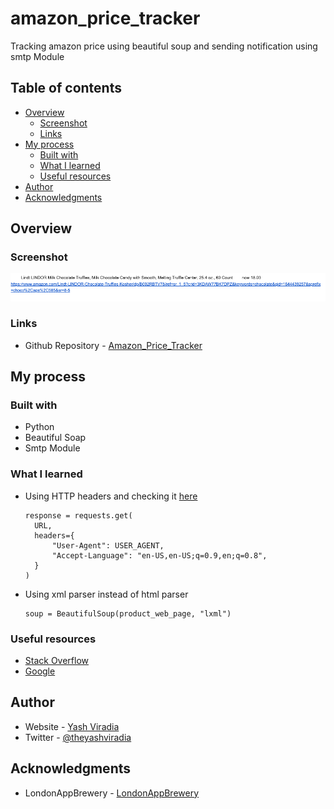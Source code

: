# amazon_price_tracker
Tracking amazon price using beautiful soup and sending notification using smtp Module

## Table of contents
- [Overview](#overview)
  - [Screenshot](#screenshot)
  - [Links](#links)
- [My process](#my-process)
  - [Built with](#built-with)
  - [What I learned](#what-i-learned)
  - [Useful resources](#useful-resources)
- [Author](#author)
- [Acknowledgments](#acknowledgments)

## Overview

### Screenshot
![email_image.png](images/email_image.png)

### Links
- Github Repository - [Amazon_Price_Tracker](https://github.com/yashviradia/amazon_price_tracker)

## My process

### Built with
- Python
- Beautiful Soap
- Smtp Module

### What I learned
- Using HTTP headers and checking it [here](http://myhttpheader.com/)
  ```
  response = requests.get(
    URL,
    headers={
        "User-Agent": USER_AGENT,
        "Accept-Language": "en-US,en-US;q=0.9,en;q=0.8",
    }
  )
  ```
- Using xml parser instead of html parser
  ```
  soup = BeautifulSoup(product_web_page, "lxml")
  ```

### Useful resources
- [Stack Overflow](https://stackoverflow.com/)
- [Google](https://www.google.com/)

## Author
- Website - [Yash Viradia](http://yashviradia.tech/)
- Twitter - [@theyashviradia](https://twitter.com/theyashviradia)

## Acknowledgments
- LondonAppBrewery - [LondonAppBrewery](https://www.londonappbrewery.com/)
